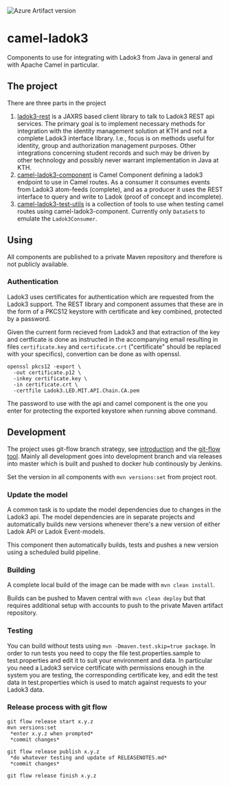 ![Azure Artifact version](https://feeds.dev.azure.com/kth-integration/_apis/public/Packaging/Feeds/886f0719-97f5-4915-991f-619a1b556ad0/Packages/e5bb1b25-63c4-4256-bfc1-d5d7a503a93a/Badge)

# camel-ladok3

Components to use for integrating with Ladok3 from Java in general and with
Apache Camel in particular.

## The project

There are three parts in the project

1. [ladok3-rest](ladok3-rest) is a JAXRS based client library to talk to Ladok3 REST api services.
   The primary goal is to implement necessary methods for integration with the identity
   management solution at KTH and not a complete Ladok3 interface library.
   I.e., focus is on methods useful for identity, group and authorization
   management purposes. Other integrations concerning student records and such may
   be driven by other technology and possibly never warrant implementation in Java at KTH.
1. [camel-ladok3-component](camel-ladok3-component) is Camel Component defining a
   ladok3 endpoint to use in Camel routes. As a consumer it consumes events from Ladok3 
   atom-feeds (complete), and as a producer it uses the REST interface to query and 
   write to Ladok (proof of concept and incomplete).
1. [camel-ladok3-test-utils](camel-ladok3-test-utils) is a collection of tools to use 
   when testing camel routes using camel-ladok3-component. Currently only `DataSet`s 
   to emulate the `Ladok3Consumer`.
   
## Using

All components are published to a private Maven repository and therefore is not publicly available. 

### Authentication

Ladok3 uses certificates for authentication which are requested from the Ladok3 support.
The REST library and component assumes that these are in the form of a PKCS12 keystore
with certificate and key combined, protected by a password.

Given the current form recieved from Ladok3 and that extraction of the key and certficate
is done as instructed in the accompanying email resulting in files `certificate.key` and
`certificate.crt` ("certificate" should be replaced with your specifics), convertion
can be done as with openssl.

```
openssl pkcs12 -export \
  -out certificate.p12 \
  -inkey certificate.key \
  -in certificate.crt \
  -certfile Ladok3.LED.MIT.API.Chain.CA.pem
```

The password to use with the api and camel component is the one you enter for protecting
the exported keystore when running above command.


## Development

The project uses git-flow branch strategy, see
[introduction](http://nvie.com/posts/a-successful-git-branching-model/)
and the [git-flow tool](https://github.com/nvie/gitflow). Mainly all
development goes into development branch and via releases into master
which is built and pushed to docker hub continously by Jenkins.

Set the version in all components with `mvn versions:set` from project root.


### Update the model

A common task is to update the model dependencies due to changes in the Ladok3 api.
The model dependencies are in separate projects and automatically builds new versions whenever there's a 
new version of either Ladok API or Ladok Event-models. 

This component then automatically builds, tests and pushes a new version using a scheduled build pipeline. 


### Building

A complete local build of the image can be made with `mvn clean install`.

Builds can be pushed to Maven central with `mvn clean deploy` but that
requires additional setup with accounts to push to the private Maven artifact repository.

### Testing

You can build without tests using `mvn -Dmaven.test.skip=true package`. In order to run
tests you need to copy the file test.properties.sample to test.properties and edit it
to suit your environment and data. In particular you need a Ladok3 service certificate
with permissions enough in the system you are testing, the corresponding certificate key,
and edit the test data in test.properties which is used to match against requests to
your Ladok3 data.

### Release process with git flow

```
git flow release start x.y.z
mvn versions:set
 *enter x.y.z when prompted*
 *commit changes*

git flow release publish x.y.z
 *do whatever testing and update of RELEASENOTES.md*
 *commit changes*

git flow release finish x.y.z
```
